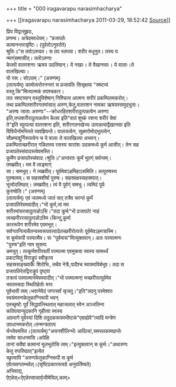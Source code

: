 +++
title = "000 iragavarapu narasimhacharya"

+++
[[iragavarapu narasimhacharya	2011-03-29, 18:52:42 [Source](https://groups.google.com/g/bvparishat/c/Z2tkR_X7g_w)]]



प्रिय विद्वत्सुहृदः,  
प्रणम्य। अत्रेदमवधेयम्। "प्रजापतेः  
कामानन्तरसृष्टिः। (पूर्वतोऽनुवर्तते)  
श्रुतिः॥"स तपोऽतप्यत। स तप स्तप्त्वा। शरीर मधूनुत। तस्य य  
न्माग्ंसमासीत्। ततॊऽरुणाः  
केतवॊ वातरशनाः ऋषय उदतिष्ठन्। ये नखाः। ते वैखानसाः। ये वालाः।ते  
वालखिल्याः।  
यो रसः। सोऽपाम्।" (अरुणम्)  
(तात्पर्यम्) कामोत्पत्तेरनन्तरं स प्रजापतिः सिसृक्षया "स्रष्टव्यं  
वस्तु कि"मित्यात्मकं तपश्चकार।  
ततः स्रष्टव्यान् वस्तुविशेषान् निश्चित्य आत्मनः शरीरं प्रकम्पितमकरोत्।  
तथा प्रकम्पितशरीरगतमांसात् अरुण,केतु,वातरशन नामका ऋषयस्समुद्भूताः।  
"अरुषः जाताः अरुणाः"--क्रोधरहितशरीरादुत्पन्नत्वेन अरुणा  
इति,तप्तशरीरादुत्पन्नत्वेन केतव इति"वातं शुष्कं रशना शरीरं येषां  
ते"इति व्युत्पत्या वातरशना इति, शरीरगतनखेभ्यः उत्पन्नत्वाद्वैखानसा इति  
विविधैर्नामभिस्ते व्यवह्रियन्ते। वालजत्वेन, सूक्ष्मरोमोद्भूतत्वेन,  
सौक्ष्म्याद्दुर्निरूपत्वेन च ये वालाः ते वालखिल्या अभवन्।  
प्रकम्पिताच्छरीरात् गळितस्य रसस्य सारांशः उदकमध्ये कूर्म आसीत्। तेन सह  
प्रजापतेस्संवादस्त्वेवमस्ति।  
कूर्मेण प्रजापतेस्संवादः।श्रुतिः॥"अन्तरतः कूर्मं भूतग्ं सर्पन्तम्।  
तमब्रवीत्। मम वै त्वङ्माग्ं  
सा। समभूत्। ने त्यब्रवीत्। पूर्वमेवाऽहमिहाऽसमिति। तत्पुरुषस्य  
पुरुषत्वम्। स सहस्रशीर्षा पुरुषः। सहस्राक्षस्सहस्रपात्।  
भूत्वोदतिष्ठत्। तमब्रवीत्। त्वं वै पूर्वग्ं समभूः। त्वमिदं पूर्वः  
कुरुष्वेति।" (अरुणम्)  
(तात्पर्यम्) एवं जलमध्ये जातं सत् तत्रैव चरन्तं कूर्मं  
प्रजापतिरेवमवादीत्।"भॊ कूर्म,त्वं मम  
शरीरमांसरसादुत्पन्नोऽसि।"तदा कूर्मः"भॊ प्रजापते! नाहं  
त्वच्छरीररसादुत्पन्नोऽस्मि।किन्तु,कूर्मा  
काररूपेण शरीरमेव एवमभूत्।  
सर्वगतनित्यचैतन्यस्वरूपवत्त्वादेतच्छरीरोत्पत्तेः पूर्वमेवऽहमत्रास्मि।  
स कूर्मरूपी परमात्मैव। सः "पूर्वमास"मित्युक्तवान्। अतः परमात्मनः  
"पुरुष"इति नाम सुसम्प  
न्नमभूत्। तत्कूर्मशरीरवर्ती परमात्मा एवमुक्त्वा स्वस्य सामर्थ्यं  
प्रकटयितुं विराड्रूपं स्वीकृत्य  
सहस्रसङ्ख्याकैः शिरोभिः, तथैव नेत्रैः,पादैश्च स्वयमाविर्बभूव। तदा स  
प्रजापतिरेतद्विराड्रूपं दृष्ट्वा  
तत्रत्यं परमात्मानमेवमवादीत्।"भॊ परमात्मन्! मच्छरीरात्पूर्वमेव  
भवतस्सदा स्थितिहेतोः मत्तः  
पूर्वभावी त्वम्।भवानेवेदं जगत्सर्वं सृजतु।"इति"तदनु परमेश्वरः  
स्वयंमरुणकेतुकाग्निरूपी भवन्  
एतच्छृष्टेः पूर्वं सिद्धवत्स्थितात् महाजलात् स्वेन अञ्जलिना  
कतिपयान्युदकानि गृहीत्वा स्वस्य  
अग्रभागे पूर्वस्यां दिशि तदुदकरूपमभीष्टकं"एवाह्येवे"त्यादि मन्त्रेण  
उपधानमकरोत्।तन्मन्त्रतात्प  
र्यन्त्वेवमस्ति।(तात्पर्यम्)"अयनशीलिन्भॊः आदित्य!,समस्तकामप्राप्तेः  
त्वमेव साधनमसि।अपेक्षि  
तानां सर्वेषां कामानां मूलभूतोसि त्वम्।"इत्युक्तवान् स कूर्मः।"अथारुणः  
केतु रुपरिष्ठात्"इत्येत  
च्छृत्यापि "अरुणकेतुकाग्निरूपी स कूर्म  
एवेत्यवगतम्भवेत्।(सृष्टिप्रकारस्त्वग्रे अनुवर्तिष्यते)  
अभिवाद्य,  
ऐएन्नेस्\<ऐएन्नेस्साचार्य॒जीमेयिल्.काम्>  

